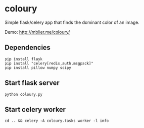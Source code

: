 coloury
===
Simple flask/celery app that finds the dominant color of an image.

Demo: http://mblier.me/coloury/

Dependencies
---
```
pip install flask
pip install "celery[redis,auth,msgpack]"
pip install pillow numpy scipy
```

Start flask server
---
```
python coloury.py
```

Start celery worker
---
```
cd .. && celery -A coloury.tasks worker -l info
```
